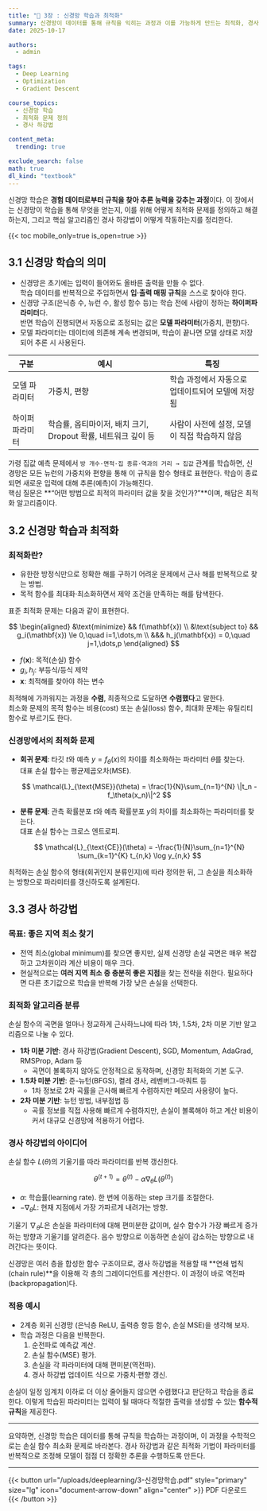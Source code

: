 ```yaml
---
title: "📁 3장 : 신경망 학습과 최적화"
summary: 신경망이 데이터를 통해 규칙을 익히는 과정과 이를 가능하게 만드는 최적화, 경사 하강법의 핵심 아이디어를 정리합니다.
date: 2025-10-17

authors:
  - admin

tags:
  - Deep Learning
  - Optimization
  - Gradient Descent

course_topics:
  - 신경망 학습
  - 최적화 문제 정의
  - 경사 하강법

content_meta:
  trending: true

exclude_search: false
math: true
dl_kind: "textbook"
---
```


신경망 학습은 **경험 데이터로부터 규칙을 찾아 추론 능력을 갖추는 과정**이다. 이 장에서는 신경망이 학습을 통해 무엇을 얻는지, 이를 위해 어떻게 최적화 문제를 정의하고 해결하는지, 그리고 핵심 알고리즘인 경사 하강법이 어떻게 작동하는지를 정리한다.

{{< toc mobile_only=true is_open=true >}}

## 3.1 신경망 학습의 의미

- 신경망은 초기에는 입력이 들어와도 올바른 출력을 만들 수 없다.  
  학습 데이터를 반복적으로 주입하면서 **입·출력 매핑 규칙**을 스스로 찾아야 한다.
- 신경망 구조(은닉층 수, 뉴런 수, 활성 함수 등)는 학습 전에 사람이 정하는 **하이퍼파라미터**다.  
  반면 학습이 진행되면서 자동으로 조정되는 값은 **모델 파라미터**(가중치, 편향)다.
- 모델 파라미터는 데이터에 의존해 계속 변경되며, 학습이 끝나면 모델 상태로 저장되어 추론 시 사용된다.

| 구분 | 예시 | 특징 |
| --- | --- | --- |
| 모델 파라미터 | 가중치, 편향 | 학습 과정에서 자동으로 업데이트되어 모델에 저장됨 |
| 하이퍼파라미터 | 학습률, 옵티마이저, 배치 크기, Dropout 확률, 네트워크 깊이 등 | 사람이 사전에 설정, 모델이 직접 학습하지 않음 |

가령 집값 예측 문제에서 `방 개수·면적·집 종류·역과의 거리 → 집값` 관계를 학습하면, 신경망은 모든 뉴런의 가중치와 편향을 통해 이 규칙을 함수 형태로 표현한다. 학습이 종료되면 새로운 입력에 대해 추론(예측)이 가능해진다.  
핵심 질문은 **“어떤 방법으로 최적의 파라미터 값을 찾을 것인가?”**이며, 해답은 최적화 알고리즘이다.

## 3.2 신경망 학습과 최적화

### 최적화란?

- 유한한 방정식만으로 정확한 해를 구하기 어려운 문제에서 근사 해를 반복적으로 찾는 방법.
- 목적 함수를 최대화·최소화하면서 제약 조건을 만족하는 해를 탐색한다.

표준 최적화 문제는 다음과 같이 표현한다.

$$
\begin{aligned}
&\text{minimize} && f(\mathbf{x}) \\
&\text{subject to} && g_i(\mathbf{x}) \le 0,\quad i=1,\dots,m \\
&&& h_j(\mathbf{x}) = 0,\quad j=1,\dots,p
\end{aligned}
$$

- $f(\mathbf{x})$: 목적(손실) 함수  
- $g_i, h_j$: 부등식/등식 제약  
- $\mathbf{x}$: 최적해를 찾아야 하는 변수

최적해에 가까워지는 과정을 **수렴**, 최종적으로 도달하면 **수렴했다**고 말한다.  
최소화 문제의 목적 함수는 비용(cost) 또는 손실(loss) 함수, 최대화 문제는 유틸리티 함수로 부르기도 한다.

### 신경망에서의 최적화 문제

- **회귀 문제**: 타깃 $t$와 예측 $y = f_\theta(x)$의 차이를 최소화하는 파라미터 $\theta$를 찾는다.  
  대표 손실 함수는 평균제곱오차(MSE).

  $$
  \mathcal{L}_{\text{MSE}}(\theta) = \frac{1}{N}\sum_{n=1}^{N} \|t_n - f_\theta(x_n)\|^2
  $$

- **분류 문제**: 관측 확률분포 $t$와 예측 확률분포 $y$의 차이를 최소화하는 파라미터를 찾는다.  
  대표 손실 함수는 크로스 엔트로피.

  $$
  \mathcal{L}_{\text{CE}}(\theta) = -\frac{1}{N}\sum_{n=1}^{N} \sum_{k=1}^{K} t_{n,k} \log y_{n,k}
  $$

최적화는 손실 함수의 형태(회귀인지 분류인지)에 따라 정의한 뒤, 그 손실을 최소화하는 방향으로 파라미터를 갱신하도록 설계된다.

## 3.3 경사 하강법

### 목표: 좋은 지역 최소 찾기

- 전역 최소(global minimum)를 찾으면 좋지만, 실제 신경망 손실 곡면은 매우 복잡하고 고차원이라 계산 비용이 매우 크다.
- 현실적으로는 **여러 지역 최소 중 충분히 좋은 지점**을 찾는 전략을 취한다. 필요하다면 다른 초기값으로 학습을 반복해 가장 낮은 손실을 선택한다.

### 최적화 알고리즘 분류

손실 함수의 곡면을 얼마나 정교하게 근사하느냐에 따라 1차, 1.5차, 2차 미분 기반 알고리즘으로 나눌 수 있다.

- **1차 미분 기반**: 경사 하강법(Gradient Descent), SGD, Momentum, AdaGrad, RMSProp, Adam 등  
  - 곡면이 볼록하지 않아도 안정적으로 동작하며, 신경망 최적화의 기본 도구.
- **1.5차 미분 기반**: 준-뉴턴(BFGS), 켤레 경사, 레벤버그-마쿼트 등  
  - 1차 정보로 2차 곡률을 근사해 빠르게 수렴하지만 메모리 사용량이 높다.
- **2차 미분 기반**: 뉴턴 방법, 내부점법 등  
  - 곡률 정보를 직접 사용해 빠르게 수렴하지만, 손실이 볼록해야 하고 계산 비용이 커서 대규모 신경망에 적용하기 어렵다.

### 경사 하강법의 아이디어

손실 함수 $L(\theta)$의 기울기를 따라 파라미터를 반복 갱신한다.

$$
\theta^{(t+1)} = \theta^{(t)} - \alpha \nabla_\theta L(\theta^{(t)})
$$

- $\alpha$: 학습률(learning rate). 한 번에 이동하는 step 크기를 조절한다.
- $-\nabla_\theta L$: 현재 지점에서 가장 가파르게 내려가는 방향.

기울기 $\nabla_\theta L$은 손실을 파라미터에 대해 편미분한 값이며, 실수 함수가 가장 빠르게 증가하는 방향과 기울기를 알려준다. 음수 방향으로 이동하면 손실이 감소하는 방향으로 내려간다는 뜻이다.

신경망은 여러 층을 합성한 함수 구조이므로, 경사 하강법을 적용할 때 **연쇄 법칙(chain rule)**을 이용해 각 층의 그레이디언트를 계산한다. 이 과정이 바로 역전파(backpropagation)다.

### 적용 예시

- 2계층 회귀 신경망 (은닉층 ReLU, 출력층 항등 함수, 손실 MSE)을 생각해 보자.
- 학습 과정은 다음을 반복한다.
  1. 순전파로 예측값 계산.
  2. 손실 함수(MSE) 평가.
  3. 손실을 각 파라미터에 대해 편미분(역전파).
  4. 경사 하강법 업데이트 식으로 가중치·편향 갱신.

손실이 일정 임계치 이하로 더 이상 줄어들지 않으면 수렴했다고 판단하고 학습을 종료한다. 이렇게 학습된 파라미터는 입력이 될 때마다 적절한 출력을 생성할 수 있는 **함수적 규칙**을 제공한다.

---

요약하면, 신경망 학습은 데이터를 통해 규칙을 학습하는 과정이며, 이 과정을 수학적으로는 손실 함수 최소화 문제로 바라본다. 경사 하강법과 같은 최적화 기법이 파라미터를 반복적으로 조정해 모델이 점점 더 정확한 추론을 수행하도록 만든다.

---
{{< button url="/uploads/deeplearning/3-신경망학습.pdf" style="primary" size="lg" icon="document-arrow-down" align="center" >}}
PDF 다운로드
{{< /button >}}
